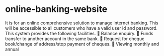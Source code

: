 # online-banking-website
It is for an online comprehensive solution to manage internet banking. This will be
accessible to all customers who have a valid user id and password. This system provides the
following facilities.
 Balance enquiry.
 Funds transfer to another account in the same bank.
 Request for cheque book/change of address/stop payment of cheques.
 Viewing monthly and annual
